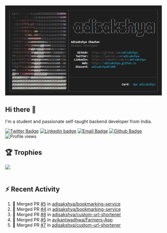 ![npx-card](https://raw.githubusercontent.com/adisakshya/card/master/screenshots/adisakshya.png)

## Hi there 👋
I'm a student and passionate self-taught backend developer from India.

[![Twitter Badge](https://img.shields.io/badge/-adisakshya-00acee?style=flat&logo=twitter&logoColor=white&link=https://twitter.com/adisakshya)](https://www.twitter.com/adisakshya)
[![Linkedin badge](https://img.shields.io/badge/-adisakshya-blue?style=flat&logo=linkedin&logoColor=white)](https://www.linkedin.com/in/adisakshya-chauhan-a62920151)
[![Email Badge](https://img.shields.io/badge/-hi@adisakshya.codes-c14438?style=flat&logo=Gmail&logoColor=white&link=mailto:hi@adisakshya.codes)](mailto:hi@adisakshya.codes)
[![Github Badge](https://img.shields.io/badge/-adisakshya-grey?style=flat&logo=github&logoColor=white&link=https://github.com/adisakshya)](https://www.github.com/adisakshya) 
![Profile views](https://gpvc.arturio.dev/adisakshya)

## 🏆 Trophies
<div>
  <img src="https://github-profile-trophy.vercel.app/?username=adisakshya&title=MultiLanguage,Commit,Followers,Repositories,PullRequest,Issues&column=7&margin-w=15&margin-h=15"/>
</div>

<br/>

## ⚡ Recent Activity
<!--START_SECTION:activity-->
1. 🎉 Merged PR [#5](https://github.com/adisakshya/bookmarking-service/pull/5) in [adisakshya/bookmarking-service](https://github.com/adisakshya/bookmarking-service)
2. 🎉 Merged PR [#4](https://github.com/adisakshya/bookmarking-service/pull/4) in [adisakshya/bookmarking-service](https://github.com/adisakshya/bookmarking-service)
3. 🎉 Merged PR [#8](https://github.com/adisakshya/custom-url-shortener/pull/8) in [adisakshya/custom-url-shortener](https://github.com/adisakshya/custom-url-shortener)
4. 🎉 Merged PR [#5](https://github.com/avikantwadhwa/Farmers-App/pull/5) in [avikantwadhwa/Farmers-App](https://github.com/avikantwadhwa/Farmers-App)
5. 🎉 Merged PR [#7](https://github.com/adisakshya/custom-url-shortener/pull/7) in [adisakshya/custom-url-shortener](https://github.com/adisakshya/custom-url-shortener)
<!--END_SECTION:activity-->
